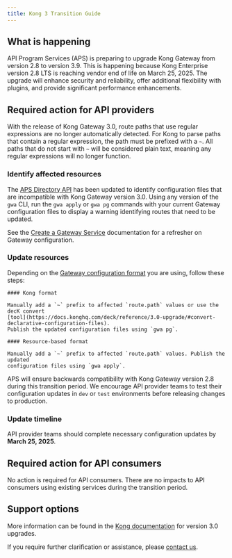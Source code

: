```yaml
---
title: Kong 3 Transition Guide
---
```

 
## What is happening

API Program Services (APS) is preparing to upgrade Kong Gateway
from version 2.8 to version 3.9. This is happening because Kong Enterprise
version 2.8 LTS is reaching vendor end of life on March 25, 2025. The upgrade
will enhance security and reliability, offer additional flexibility with
plugins, and provide significant performance enhancements.

## Required action for API providers

With the release of Kong Gateway 3.0, route paths that use regular expressions
are no longer automatically detected. For Kong to parse paths that contain a
regular expression, the path must be prefixed with a `~`. All paths that do not
start with `~` will be considered plain text, meaning any regular expressions
will no longer function.

### Identify affected resources

The [APS Directory API](https://api.gov.bc.ca/ds/api/v3/console/#/Gateway%20Services/publish-gateway-config)
has been updated to identify configuration files that are incompatible with Kong
Gateway version 3.0. Using any version of the `gwa` CLI, run the `gwa apply` or
`gwa pg` commands with your current Gateway configuration files to display a
warning identifying routes that need to be updated.

See the [Create a Gateway Service](how-to/create-gateway-service) documentation
for a refresher on Gateway configuration.

### Update resources

Depending on the [Gateway configuration format](concepts/gateway-config/#gateway-configuration-formats)
you are using, follow these steps:

    #### Kong format
    
    Manually add a `~` prefix to affected `route.path` values or use the decK convert
    [tool](https://docs.konghq.com/deck/reference/3.0-upgrade/#convert-declarative-configuration-files).
    Publish the updated configuration files using `gwa pg`.

    #### Resource-based format

    Manually add a `~` prefix to affected `route.path` values. Publish the updated
    configuration files using `gwa apply`.

APS will ensure backwards compatibility with Kong Gateway version 2.8 during
this transition period. We encourage API provider teams to test their
configuration updates in `dev` or `test` environments before releasing changes
to production.

### Update timeline

API provider teams should complete necessary configuration updates by
**March 25, 2025**.

## Required action for API consumers

No action is required for API consumers. There are no impacts to API consumers
using existing services during the transition period.

## Support options

More information can be found in the [Kong documentation](https://docs.konghq.com/deck/reference/3.0-upgrade/)
for version 3.0 upgrades.

If you require further clarification or assistance, please [contact us](how-to/get-support).
